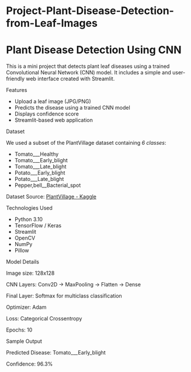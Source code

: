 # Project-Plant-Disease-Detection-from-Leaf-Images
#  Plant Disease Detection Using CNN

This is a mini project that detects plant leaf diseases using a trained Convolutional Neural Network (CNN) model. It includes a simple and user-friendly web interface created with Streamlit.



 Features

-  Upload a leaf image (JPG/PNG)
-  Predicts the disease using a trained CNN model
-  Displays confidence score
-  Streamlit-based web application



 Dataset

We used a subset of the PlantVillage dataset containing *6 classes*:

- Tomato___Healthy  
- Tomato___Early_blight  
- Tomato___Late_blight  
- Potato___Early_blight  
- Potato___Late_blight  
- Pepper,bell__Bacterial_spot  

 Dataset Source: [PlantVillage - Kaggle](https://www.kaggle.com/datasets/emmarex/plantdisease)


 Technologies Used

- Python 3.10  
- TensorFlow / Keras  
- Streamlit  
- OpenCV  
- NumPy  
- Pillow  

Model Details

Image size: 128x128

CNN Layers: Conv2D → MaxPooling → Flatten → Dense

Final Layer: Softmax for multiclass classification

Optimizer: Adam

Loss: Categorical Crossentropy

Epochs: 10




 Sample Output

 Predicted Disease: Tomato___Early_blight

 Confidence: 96.3%
